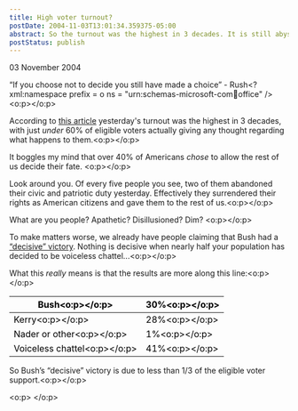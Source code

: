 ```yaml
---
title: High voter turnout?
postDate: 2004-11-03T13:01:34.359375-05:00
abstract: So the turnout was the highest in 3 decades. It is still abysmally low...
postStatus: publish
---
```

03 November 2004

“If you choose not to decide you still have made a choice” - Rush<?xml:namespace prefix = o ns = "urn:schemas-microsoft-com:office:office" /><o:p></o:p>

According to [this article](http://story.news.yahoo.com/news?tmpl=story2&amp;u=/ap/20041103/ap_on_el_pr/eln_voter_turnout) yesterday's turnout was the highest in 3 decades, with just *under* 60% of eligible voters actually giving any thought regarding what happens to them.<o:p></o:p>

It boggles my mind that over 40% of Americans *chose* to allow the rest of us decide their fate. <o:p></o:p>

Look around you. Of every five people you see, two of them abandoned their civic and patriotic duty yesterday. Effectively they surrendered their rights as American citizens and gave them to the rest of us.<o:p></o:p>

What are you people? Apathetic? Disillusioned? Dim? <o:p></o:p>

To make matters worse, we already have people claiming that Bush had a [“decisive” victory](http://patzer.us/blog/archives/000037.html). Nothing is decisive when nearly half your population has decided to be voiceless chattel...<o:p></o:p>

What this *really* means is that the results are more along this line:<o:p></o:p>


| <font color="#000000">Bush<o:p></o:p></font> | <font color="#000000">30%<o:p></o:p></font> |
| --- | --- |
| <font color="#000000">Kerry<o:p></o:p></font> | <font color="#000000">28%<o:p></o:p></font> |
| <font color="#000000">Nader or other<o:p></o:p></font> | <font color="#000000">1%<o:p></o:p></font> |
| <font color="#000000">Voiceless chattel<o:p></o:p></font> | <font color="#000000">41%<o:p></o:p></font> |


So Bush’s “decisive” victory is due to less than 1/3 of the eligible voter support.<o:p></o:p>

<o:p><font face="Times New Roman" color="#000000" size="3">&nbsp;</font></o:p>
